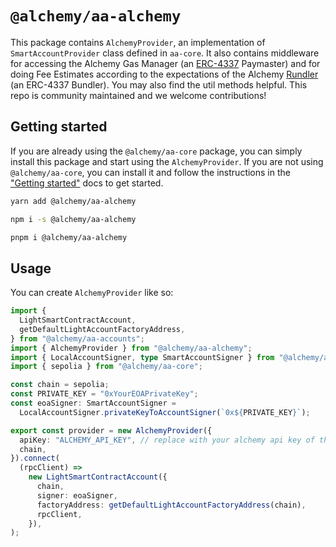 # `@alchemy/aa-alchemy`

This package contains `AlchemyProvider`, an implementation of `SmartAccountProvider` class defined in `aa-core`. It also contains middleware for accessing the Alchemy Gas Manager (an [ERC-4337](https://eips.ethereum.org/EIPS/eip-4337) Paymaster) and for doing Fee Estimates according to the expectations of the Alchemy [Rundler](https://github.com/alchemyplatform/rundler/tree/main) (an ERC-4337 Bundler). You may also find the util methods helpful. This repo is community maintained and we welcome contributions!

## Getting started

If you are already using the `@alchemy/aa-core` package, you can simply install this package and start using the `AlchemyProvider`. If you are not using `@alchemy/aa-core`, you can install it and follow the instructions in the ["Getting started"](https://accountkit.alchemy.com/packages/aa-alchemy/) docs to get started.

```bash [yarn]
yarn add @alchemy/aa-alchemy
```

```bash [npm]
npm i -s @alchemy/aa-alchemy
```

```bash [pnpm]
pnpm i @alchemy/aa-alchemy
```

## Usage

You can create `AlchemyProvider` like so:

```typescript
import {
  LightSmartContractAccount,
  getDefaultLightAccountFactoryAddress,
} from "@alchemy/aa-accounts";
import { AlchemyProvider } from "@alchemy/aa-alchemy";
import { LocalAccountSigner, type SmartAccountSigner } from "@alchemy/aa-core";
import { sepolia } from "@alchemy/aa-core";

const chain = sepolia;
const PRIVATE_KEY = "0xYourEOAPrivateKey";
const eoaSigner: SmartAccountSigner =
  LocalAccountSigner.privateKeyToAccountSigner(`0x${PRIVATE_KEY}`);

export const provider = new AlchemyProvider({
  apiKey: "ALCHEMY_API_KEY", // replace with your alchemy api key of the Alchemy app associated with the Gas Manager, get yours at https://dashboard.alchemy.com/
  chain,
}).connect(
  (rpcClient) =>
    new LightSmartContractAccount({
      chain,
      signer: eoaSigner,
      factoryAddress: getDefaultLightAccountFactoryAddress(chain),
      rpcClient,
    }),
);
```
